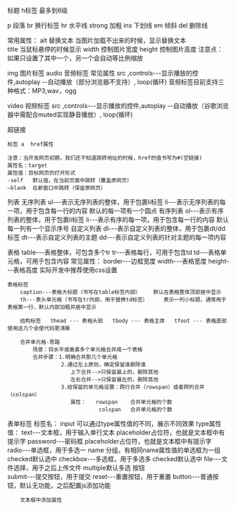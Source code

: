 标题
h标签  最多到6级

p       段落
br      换行标签
hr      水平线
strong  加粗
ins     下划线
em      倾斜
del     删除线

常用属性：
alt 替换文本  当图片加载不出来的时候，显示替换文本  
title 当鼠标悬停的时候显示
width  控制图片宽度
height  控制图片高度
注意点： 如果只设置了其中一个，另一个会自动等比例缩放


img  图片标签
audio 音频标签
  常见属性  src ,controls---显示播放的控件,autoplay --自动播放（部分浏览器不支持）, loop(循环)
  音频标签目前支持三种格式：MP3,wav，ogg

video 视频标签
            src ,controls---显示播放的控件,autoplay --自动播放（谷歌浏览器中需配合muted实现静音播放）, loop(循环)

超链接

    标签 a  href属性

    注意：当开发网页初期，我们还不知道跳转地址的时候，href的值书写为#(空链接) 
    属性名：target
    属性值：目标网页的打开形式
    -self   默认值，在当前页面中跳转（覆盖原网页）
    —blank  在新窗口中跳转（保留原网页）

列表
    无序列表    ul---表示无序列表的整体，用于包裹li标签   li---表示无序列表的每一项，用于包含每一行的内容  默认的每一项有一个圆点
    有序列表    ol---表示有序列表的整体，用于包裹li标签   li---表示有序的每一项，用于包含每一行的内容   默认每一列有一个显示序号
    自定义列表  dl---表示自定义列表的整体，用于包裹dt/dd标签  dt---表示自定义列表的主题 dd---表示自定义列表的针对主题的每一项内容

表格    table---表格整体，可包含多个tr  tr---表格每行，可用于包含td td---表格单元格，可用于包含内容
        常见属性： border---边框宽度    width---表格宽度    height---表格高度
        实际开发中推荐使用css设置

    表格标签
        caption---表格大标题（书写在table标签内部）    默认在表格整体顶部居中显示    
        th---表头单元格（书写在tr内部，用于替换td标签）     表示一列小标题，通常用于表格第一行，默认内部加粗并居中显示

        结构标签   thead --- 表格头部   tbody --- 表格主体   tfoot --- 表格底部   使用这几个会使代码更清晰

        合并单元格-思路
            场景：将水平或垂直多个单元格合并成一个表格
            合并步骤：1.明确合并那几个单元格
                     2.通过左上原则，确定保留谁删除谁
                        上下合并-->只保留最上的，删除其他
                        左右合并-->只保留最左的，删除其他
                     3.给保留的单元格设置：跨行合并（rowspan）或者跨列合并（colspan）
                        属性：   rowspan    合并单元格的个数
                                 colspan   合并单元格的个数

表单标签
    标签名： input  可以通过type属性值的不同，展示不同效果
    type属性值：
        text---文本框，用于输入单行文本           placeholder占位符，也就是文本框中有提示字
        password---密码框                       placeholder占位符，也就是文本框中有提示字
        radio---单选框，用于多选一               name 分组，有相同name属性值的单选框为一组  checked默认选中
        checkbox---多选框，用于多选多            checked默认选中
        file---文件选择，用于之后上传文件         multiple默认多选
    按钮    
        submit---提交按钮，用于提交
        reset---重置按钮，用于重置
        button---普通按钮，默认无功能，之后配置js添加功能

        文本框中添加属性


